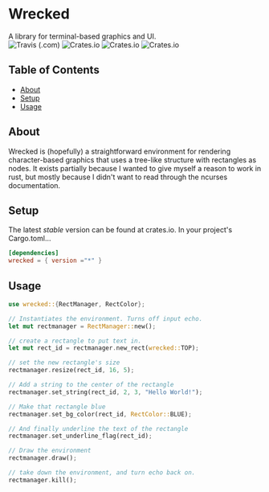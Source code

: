 # Wrecked
A library for terminal-based graphics and UI.<br/>
![Travis (.com)](https://img.shields.io/travis/com/quintinfsmith/wrecked?style=flat-square)
![Crates.io](https://img.shields.io/crates/d/wrecked?style=flat-square)
![Crates.io](https://img.shields.io/crates/l/wrecked?style=flat-square)
![Crates.io](https://img.shields.io/crates/v/wrecked?style=flat-square)


## Table of Contents
* [About](#about)
* [Setup](#setup)
* [Usage](#usage)


## About
Wrecked is (hopefully) a straightforward environment for rendering character-based graphics that uses a tree-like structure with rectangles as nodes.
It exists partially because I wanted to give myself a reason to work in rust, but mostly because I didn't want to read through the ncurses documentation.

## Setup
The latest *stable* version can be found at crates.io.
In your project's Cargo.toml...
```toml
[dependencies]
wrecked = { version ="*" }
```

## Usage
```rust
use wrecked::{RectManager, RectColor};

// Instantiates the environment. Turns off input echo.
let mut rectmanager = RectManager::new();

// create a rectangle to put text in.
let mut rect_id = rectmanager.new_rect(wrecked::TOP);

// set the new rectangle's size
rectmanager.resize(rect_id, 16, 5);

// Add a string to the center of the rectangle
rectmanager.set_string(rect_id, 2, 3, "Hello World!");

// Make that rectangle blue
rectmanager.set_bg_color(rect_id, RectColor::BLUE);

// And finally underline the text of the rectangle
rectmanager.set_underline_flag(rect_id);

// Draw the environment
rectmanager.draw();

// take down the environment, and turn echo back on.
rectmanager.kill();
```

